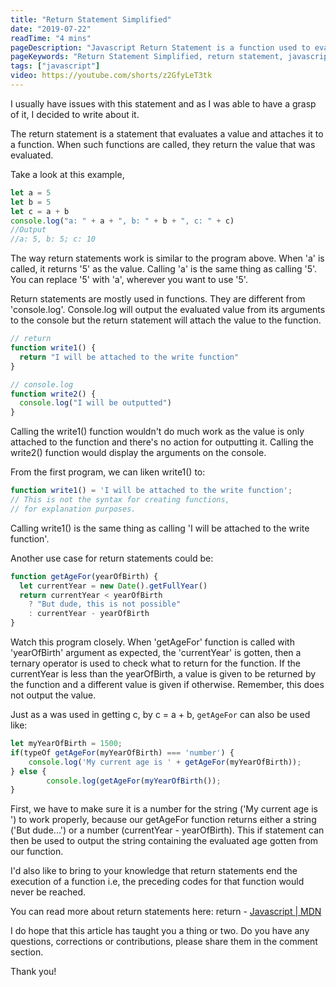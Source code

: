 ```yaml
---
title: "Return Statement Simplified"
date: "2019-07-22"
readTime: "4 mins"
pageDescription: "Javascript Return Statement is a function used to evaluate statements and attach the results to certain functions. When such functions are called, the evaluated (returned) value becomes the result"
pageKeywords: "Return Statement Simplified, return statement, javascript return, javascript return statement"
tags: ["javascript"]
video: https://youtube.com/shorts/z2GfyLeT3tk
---
```


I usually have issues with this statement and as I was able to have a grasp of it, I decided to write about it.

The return statement is a statement that evaluates a value and attaches it to a function. When such functions are called, they return the value that was evaluated.

Take a look at this example,

```javascript
let a = 5
let b = 5
let c = a + b
console.log("a: " + a + ", b: " + b + ", c: " + c)
//Output
//a: 5, b: 5; c: 10
```

The way return statements work is similar to the program above. When 'a' is called, it returns '5' as the value. Calling 'a' is the same thing as calling '5'. You can replace '5' with 'a', wherever you want to use '5'.

Return statements are mostly used in functions. They are different from 'console.log'. Console.log will output the evaluated value from its arguments to the console but the return statement will attach the value to the function.

```javascript
// return
function write1() {
  return "I will be attached to the write function"
}

// console.log
function write2() {
  console.log("I will be outputted")
}
```

Calling the write1() function wouldn't do much work as the value is only attached to the function and there's no action for outputting it. Calling the write2() function would display the arguments on the console.

From the first program, we can liken write1() to:

```javascript
function write1() = 'I will be attached to the write function';
// This is not the syntax for creating functions,
// for explanation purposes.
```

Calling write1() is the same thing as calling 'I will be attached to the write function'.

Another use case for return statements could be:

```javascript
function getAgeFor(yearOfBirth) {
  let currentYear = new Date().getFullYear()
  return currentYear < yearOfBirth
    ? "But dude, this is not possible"
    : currentYear - yearOfBirth
}
```

Watch this program closely. When 'getAgeFor' function is called with 'yearOfBirth' argument as expected, the 'currentYear' is gotten, then a ternary operator is used to check what to return for the function. If the currentYear is less than the yearOfBirth, a value is given to be returned by the function and a different value is given if otherwise. Remember, this does not output the value.

Just as a was used in getting c, by c = a + b, `getAgeFor` can also be used like:

```javascript
let myYearOfBirth = 1500;
if(typeOf getAgeFor(myYearOfBirth) === 'number') {
    console.log('My current age is ' + getAgeFor(myYearOfBirth));
} else {
        console.log(getAgeFor(myYearOfBirth());
}
```

First, we have to make sure it is a number for the string ('My current age is ') to work properly, because our getAgeFor function returns either a string ('But dude...') or a number (currentYear - yearOfBirth). This if statement can then be used to output the string containing the evaluated age gotten from our function.

I'd also like to bring to your knowledge that return statements end the execution of a function i.e, the preceding codes for that function would never be reached.

You can read more about return statements here: return - [Javascript | MDN](https://developer.mozilla.org/en-US/docs/Web/JavaScript/Reference/Statements/return)

I do hope that this article has taught you a thing or two. Do you have any questions, corrections or contributions, please share them in the comment section.

Thank you!
